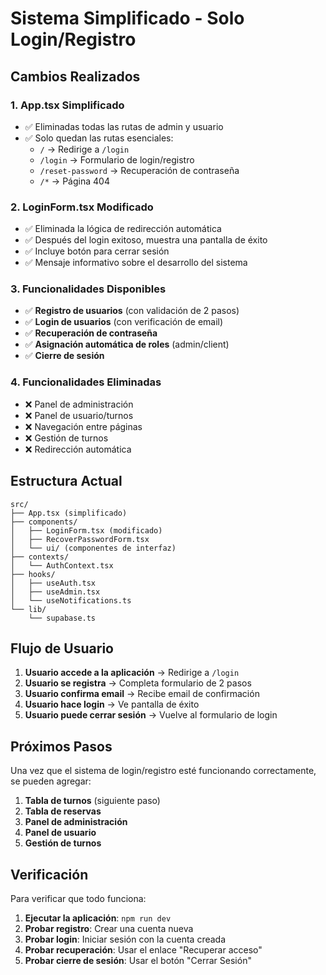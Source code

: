 # Sistema Simplificado - Solo Login/Registro

## Cambios Realizados

### 1. **App.tsx Simplificado**
- ✅ Eliminadas todas las rutas de admin y usuario
- ✅ Solo quedan las rutas esenciales:
  - `/` → Redirige a `/login`
  - `/login` → Formulario de login/registro
  - `/reset-password` → Recuperación de contraseña
  - `/*` → Página 404

### 2. **LoginForm.tsx Modificado**
- ✅ Eliminada la lógica de redirección automática
- ✅ Después del login exitoso, muestra una pantalla de éxito
- ✅ Incluye botón para cerrar sesión
- ✅ Mensaje informativo sobre el desarrollo del sistema

### 3. **Funcionalidades Disponibles**
- ✅ **Registro de usuarios** (con validación de 2 pasos)
- ✅ **Login de usuarios** (con verificación de email)
- ✅ **Recuperación de contraseña**
- ✅ **Asignación automática de roles** (admin/client)
- ✅ **Cierre de sesión**

### 4. **Funcionalidades Eliminadas**
- ❌ Panel de administración
- ❌ Panel de usuario/turnos
- ❌ Navegación entre páginas
- ❌ Gestión de turnos
- ❌ Redirección automática

## Estructura Actual

```
src/
├── App.tsx (simplificado)
├── components/
│   ├── LoginForm.tsx (modificado)
│   ├── RecoverPasswordForm.tsx
│   └── ui/ (componentes de interfaz)
├── contexts/
│   └── AuthContext.tsx
├── hooks/
│   ├── useAuth.tsx
│   ├── useAdmin.tsx
│   └── useNotifications.ts
└── lib/
    └── supabase.ts
```

## Flujo de Usuario

1. **Usuario accede a la aplicación** → Redirige a `/login`
2. **Usuario se registra** → Completa formulario de 2 pasos
3. **Usuario confirma email** → Recibe email de confirmación
4. **Usuario hace login** → Ve pantalla de éxito
5. **Usuario puede cerrar sesión** → Vuelve al formulario de login

## Próximos Pasos

Una vez que el sistema de login/registro esté funcionando correctamente, se pueden agregar:

1. **Tabla de turnos** (siguiente paso)
2. **Tabla de reservas**
3. **Panel de administración**
4. **Panel de usuario**
5. **Gestión de turnos**

## Verificación

Para verificar que todo funciona:

1. **Ejecutar la aplicación**: `npm run dev`
2. **Probar registro**: Crear una cuenta nueva
3. **Probar login**: Iniciar sesión con la cuenta creada
4. **Probar recuperación**: Usar el enlace "Recuperar acceso"
5. **Probar cierre de sesión**: Usar el botón "Cerrar Sesión"
